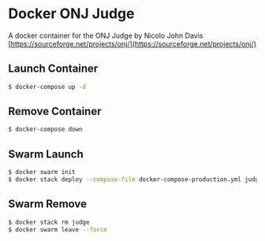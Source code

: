 # Docker ONJ Judge
A docker container for the ONJ Judge by Nicolo John Davis [https://sourceforge.net/projects/onj/](https://sourceforge.net/projects/onj/)

## Launch Container
```bash
$ docker-compose up -d
```

## Remove Container
```bash
$ docker-compose down
```

## Swarm Launch
```bash
$ docker swarm init
$ docker stack deploy --compose-file docker-compose-production.yml judge
```

## Swarm Remove
```bash
$ docker stack rm judge
$ docker swarm leave --force
```